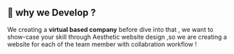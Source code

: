 ## 📄 why we Develop ?
We creating a **virtual based company** before dive into that , we want to show-case your skill through Aesthetic website design ,so we are creating a website for each of the team member with collabration workflow ! 
